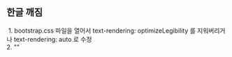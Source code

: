## 한글 깨짐
 1. bootstrap.css 파일을 열어서 text-rendering: optimizeLegibility 를 지워버리거나 text-rendering: auto 로 수정  
 2. "<meta http-equiv="Content-Type" content="text/html; charset=UTF-8" />"
 
